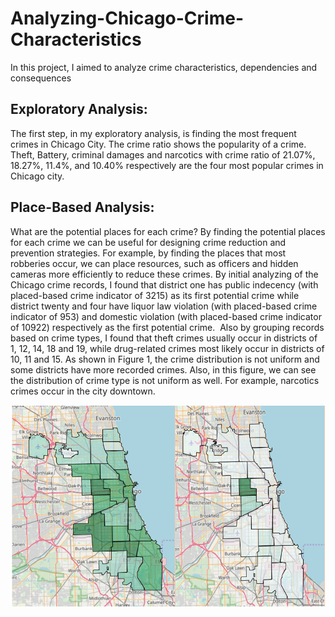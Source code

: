 # Analyzing-Chicago-Crime-Characteristics
In this project, I aimed to analyze crime characteristics, dependencies and consequences

## Exploratory Analysis:
The first step, in my exploratory analysis, is finding the most frequent crimes in Chicago City. The crime ratio shows the popularity of a crime. Theft, Battery, criminal damages and narcotics with crime ratio of 21.07%, 18.27%, 11.4%, and 10.40% respectively are the four most popular crimes in Chicago city.

## Place-Based Analysis:
What are the potential places for each crime? By finding the potential places for each crime we can be useful for designing crime reduction and prevention strategies. For example, by finding the places that most robberies occur, we can place resources, such as officers and hidden cameras more efficiently to reduce these crimes. By initial analyzing of the Chicago crime records, I found that district one has public indecency (with placed-based crime indicator of 3215) as its first potential crime while district twenty and four have liquor law violation (with placed-based crime indicator of 953) and domestic violation (with placed-based crime indicator of 10922) respectively as the first potential crime.
 Also by grouping records based on crime types, I found that theft crimes usually occur in districts of 1, 12, 14, 18 and 19, while drug-related crimes most likely occur in districts of 10, 11 and 15. As shown in Figure 1, the crime distribution is not uniform and some districts have more recorded crimes. Also, in this figure, we can see the distribution of crime type is not uniform as well. For example, narcotics crimes occur in the city downtown.


<p align="center">
  <img src="./MapFig.png"/>
</p>

